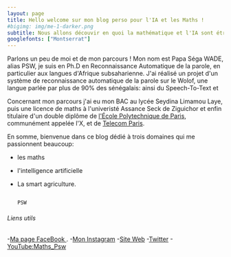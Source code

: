 ```yaml
---
layout: page
title: Hello welcome sur mon blog perso pour l'IA et les Maths !
#bigimg: img/me-1-darker.png
subtitle: Nous allons découvir en quoi la mathématique et l'IA sont étroitement liées. 
googlefonts: ["Montserrat"]
---
```

Parlons un peu de moi et de mon parcours ! 
Mon nom est Papa Séga WADE, alias PSW, je suis en Ph.D en Reconnaissance Automatique de la parole, en particulier aux langues d'Afrique subsaharienne. 
J'ai réalisé un projet d'un système de reconnaissance automatique de la parole sur le Wolof, une langue parlée par plus de 90% des sénégalais: ainsi du Speech-To-Text et 

Concernant mon parcours j'ai eu mon BAC au lycée Seydina Limamou Laye, puis une licence de maths à l'univeristé Assance Seck de Ziguichor et enfin titulaire d'un double diplôme de [l'École Polytechnique de Paris](https://www.polytechnique.edu/), communément appelée l'X, et de [Telecom Paris](https://www.telecom-paris.fr/). 

 En somme, bienvenue dans ce blog dédié à trois domaines qui me passionnent beaucoup:
- les maths
- l'intelligence artificielle
- La smart agriculture.
                                                                                                                                                    
                                                                                                                                                          PSW

###### Liens utils 

 -[Ma page FaceBook ](https://fb.me/MathsFacilesWadePs).
 -[Mon Instagram](https://instagram.com/maths_psw/)
 -[Site Web](triangletude.jimdo.com)
 -[Twitter](https://twitter.com/papasegaw)
 -[YouTube:Maths_Psw](https://www.youtube.com/channel/UCHsqYloOtfIrah4vH08H3Sw)
